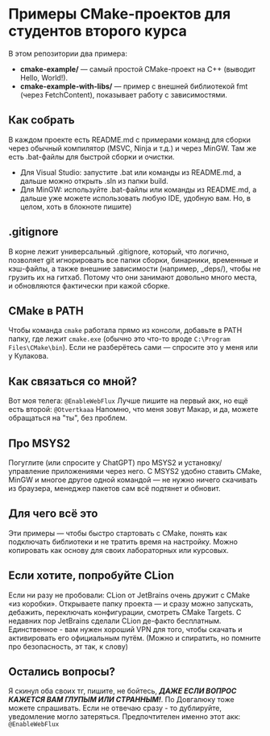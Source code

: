 # Примеры CMake-проектов для студентов второго курса

В этом репозитории два примера:

- **cmake-example/** — самый простой CMake-проект на C++ (выводит Hello, World!).
- **cmake-example-with-libs/** — пример с внешней библиотекой fmt (через FetchContent), показывает работу с зависимостями.

## Как собрать

В каждом проекте есть README.md с примерами команд для сборки через обычный компилятор (MSVC, Ninja и т.д.) и через MinGW. Там же есть .bat-файлы для быстрой сборки и очистки.

- Для Visual Studio: запустите .bat или команды из README.md, а дальше можно открыть .sln из папки build.
- Для MinGW: используйте .bat-файлы или команды из README.md, а дальше уже можете использовать любую IDE, удобную вам. Но, в целом, хоть в блокноте пишите)

## .gitignore

В корне лежит универсальный .gitignore, который, что логично, позволяет git игнорировать все папки сборки, бинарники, временные и кэш-файлы, а также внешние зависимости (например, _deps/), чтобы не грузить их на гитхаб. Потому что они занимают довольно много места, и обновляются фактически при кажой сборке.

## CMake в PATH

Чтобы команда `cmake` работала прямо из консоли, добавьте в PATH папку, где лежит `cmake.exe` (обычно это что-то вроде `C:\Program Files\CMake\bin`). Если не разберётесь сами — спросите это у меня или у Кулакова.

## Как связаться со мной?

Вот моя телега: `@EnableWebFlux`
Лучше пишите на первый акк, но ещё есть второй: `@Otvertkaaa`
Напомню, что меня зовут Макар, и да, можете обращаться на "ты", без проблем.

## Про MSYS2

Погуглите (или спросите у ChatGPT) про MSYS2 и установку/управление приложениями через него. С MSYS2 удобно ставить CMake, MinGW и многое другое одной командой — не нужно ничего скачивать из браузера, менеджер пакетов сам всё подтянет и обновит.

## Для чего всё это

Эти примеры — чтобы быстро стартовать с CMake, понять как подключать библиотеки и не тратить время на настройку. Можно копировать как основу для своих лабораторных или курсовых.

## Если хотите, попробуйте CLion

Если ни разу не пробовали: CLion от JetBrains очень дружит с CMake «из коробки». Открываете папку проекта — и сразу можно запускать, дебажить, переключать конфигурации, смотреть CMake Targets. С недавних пор JetBrains сделали CLion де-факто бесплатным. Единственное - вам нужен хороший VPN для того, чтобы скачать и активировать его официальным путём. (Можно и спиратить, но помните про безопасность, эт так, к слову)

## Остались вопросы?

Я скинул оба своих тг, пишите, не бойтесь, ***ДАЖЕ ЕСЛИ ВОПРОС КАЖЕТСЯ ВАМ ГЛУПЫМ ИЛИ СТРАННЫМ!***. По Довгалюку тоже можете спрашивать. Если не отвечаю сразу - то дублируйте, уведомление могло затеряться. Предпочтителен именно этот акк: `@EnableWebFlux`
